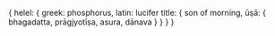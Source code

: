 {
 helel: {
  greek: phosphorus,
  latin: lucifer
  title: {
   son of morning,
   ūṣā: {
    bhagadatta,
    prāgjyotīṣa,
    asura,
    dānava
   }
  }
 }
}